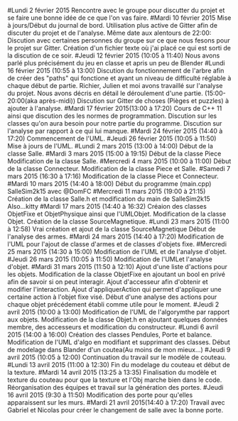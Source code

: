 #Lundi 2 février 2015
	Rencontre avec le groupe pour discutter du projet et se faire une bonne idée de ce que l'on vas faire.
#Mardi 10 février 2015
	Mise à jours/Début du journal de bord.
	Utilisation plus active de Gitter afin de discuter du projet et de l'analyse.
		Même date aux alentours de 22:00:
	Discution avec certaines personnes du groupe sur ce que nous fesons pour le projet sur Gitter.
	Création d'un fichier texte où j'ai placé ce qui est sorti de la discution de ce soir.
#Jeudi 12 février 2015 (10:05 à 11:40)
	Nous avons parlé plus précisément du jeu en classe et apris un peu de Blender
#Lundi 16 février 2015 (10:55 à 13:00)
	Discution du fonctionnement de l'arbre afin de créer des "paths" qui fonctione et ayant un niveau de difficulté réglable à chaque début de partie.
 	Richier, Julien et moi avons travaillé sur l'analyse du projet. Nous avons décris en détail le déroulement d'une partie.
			(15:00-20:00(aka après-midi))
	Discution sur Gitter de choses (Pièges et puzzles) à ajouter à l'analyse.
#Mardi 17 février 2015(13:00 à 17:20)
	Cours de C++ 11 ainsi que discution des les normes de programmation.
	Discution sur les classes qu'on aura besoin pour notre partie du programme.
	Discution sur l'analyse par rapport à ce qui lui manque.
#Mardi 24 février 2015 (14:40 à 17:20)
	Commencement de l'UML.
#Jeudi 26 février 2015 (10:05 à 11:50)
	Mise à jours de l'UML.
#Lundi 2 mars 2015 (13:00 à 14:00)
	Début de la classe Salle.
#Mardi 3 mars 2015 (15:00 à 19:15)
	Début de la classe Piece
	Modification de la classe Salle.
#Mercredi 4 mars 2015 (10:00 à 11:00)
	Début de la classe Connecteur.
	Modification de la classe Piece et Salle.
#Samedi 7 mars 2015 (16:30 à 17:16)
	Modification de la classe Piece et Connecteur.
#Mardi 10 mars 2015 (14:40 à 18:00)
	Début du programme (main.cpp) SalleSim2k15 avec @DomFC
#Mercredi 11 mars 2015 (19:00 à 21:15)
	Création de la classe Salle.h et modification du main de SalleSim2k15
	Also...kitty 
#Mardi 17 mars 2015 (14:40 à 16:32)
	Créaion des classes ObjetFixe et ObjetPhysique ainsi que l'UMLObjet.
	Modification de la classe Objet.
	Création de la classe SourceMagnetique. 
#Lundi 23 mars 2015 (11:00 à 12:58)
	Vrai création et ajout de la classe SourceMagnetique
	Début de l'analyse des armes.
#Mardi 24 mars 2015 (14:40 à 17:20)
	Modification de l'UML pour l'ajout de classe d'armes et de classes d'objets fixe.
#Mercredi 25 mars 2015 (14:30 à 15:00)
	Modification de l'UML et de l'analyse d'objet.
#Jeudi 26 mars 2015 (10:05 à 11:50)
	Modification de l'UMLet l'analyse d'objet.
#Mardi 31 mars 2015 (11:50 à 12:10)
	Ajout d'une liste d'actions pour les objets.
	Modification de la classe ObjetFixe en ajoutant un bool en privé afin de savoir si on peut interagir. Ajout d'accesseur afin d'obtenir et modifier l'interaction. Ajout d'appliquerAction qui permet d'appliquer une certaine action à l'objet fixe visé.
	Début d'une analyse des actions pour chaque objet précédement établi comme utile pour le moment.
#Jeudi 2 avril 2015 (10:00 à 13:00)
	Modification de l'UML de l'algorymthe par rapport aux objets.
	Modification de la classe Objet.h en ajoutant quelques données membre, des accesseurs et modification du constructeur.
#Lundi 6 avril 2015 (14:00 à 16:00)
	Création des classes Pendules, Porte et balance.
	Modification de l'UML d'algo en modifiant et supprimant des classes.
	Début de modelage dans Blander d'un coutea(Au moins de mon mieux...)
#Jeudi 9 avril 2015 (10:05 à 12:00)
	Continuation du travail sur le modèle de couteau.
#Lundi 13 avril 2015 (11:00 à 12:30)
	Fin du modelage du couteau et début de la texture.
#Mardi 14 avril 2015 (13:25 à 13:35)
	Finalisation du modèle et texture du couteau pour que la texture et l'Obj marche bien dans le code.
	Réorganisation des équipes et travail sur la génération des portes.
#Jeudi 16 avril 2015 (9:30 à 11:50)
	Modification des porte pour qu'elles apparaissent sur les murs.
#Mardi 21 avril 2015(14:40 à 17:20)
	Travail avec Gabriel et Nicolas pour créer le changement de salle avec la bonne porte.